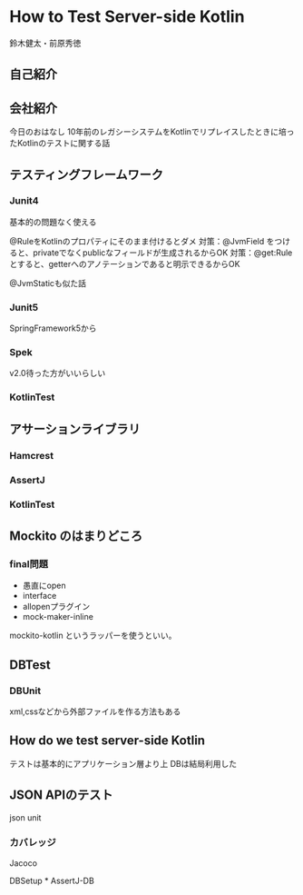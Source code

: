 # How to Test Server-side Kotlin

鈴木健太・前原秀徳

## 自己紹介
## 会社紹介

今日のおはなし
10年前のレガシーシステムをKotlinでリプレイスしたときに培ったKotlinのテストに関する話

## テスティングフレームワーク

### Junit4
基本的の問題なく使える

@RuleをKotlinのプロパティにそのまま付けるとダメ
対策：@JvmField をつけると、privateでなくpublicなフィールドが生成されるからOK
対策：@get:Rule とすると、getterへのアノテーションであると明示できるからOK

@JvmStaticも似た話

### Junit5
SpringFramework5から

### Spek
v2.0待った方がいいらしい

### KotlinTest

## アサーションライブラリ

### Hamcrest

### AssertJ

### KotlinTest

## Mockito のはまりどころ


### final問題
- 愚直にopen
- interface
- allopenプラグイン
- mock-maker-inline 

mockito-kotlin というラッパーを使うといい。

## DBTest

### DBUnit
xml,cssなどから外部ファイルを作る方法もある

## How do we test server-side Kotlin

テストは基本的にアプリケーション層より上
DBは結局利用した

## JSON APIのテスト
json unit

### カバレッジ
Jacoco

DBSetup * AssertJ-DB











